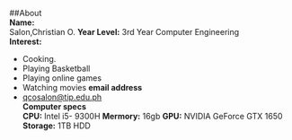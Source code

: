 ##About  
**Name:**  
Salon,Christian O.
**Year Level:** 
3rd Year Computer Engineering  
**Interest:**
* Cooking.
* Playing Basketball
* Playing online games
* Watching movies
**email address**
* qcosalon@tip.edu.ph  
**Computer specs**  
**CPU:** Intel i5- 9300H
**Mermory:** 16gb
**GPU:** NVIDIA GeForce GTX 1650
**Storage:** 1TB HDD

